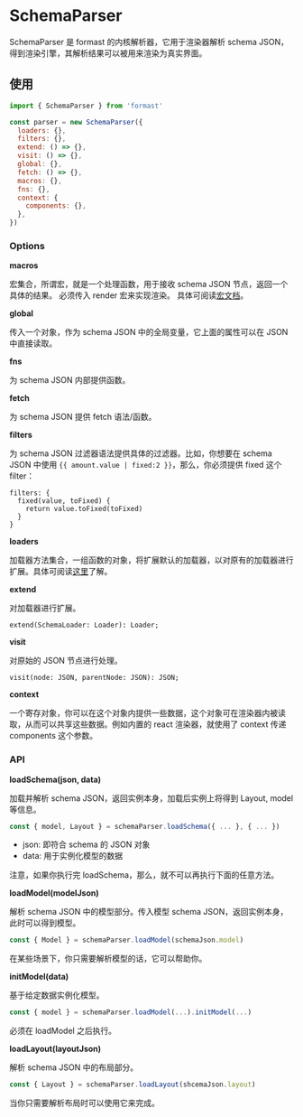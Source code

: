 # SchemaParser

SchemaParser 是 formast 的内核解析器，它用于渲染器解析 schema JSON，得到渲染引擎，其解析结果可以被用来渲染为真实界面。

## 使用

```js
import { SchemaParser } from 'formast'

const parser = new SchemaParser({
  loaders: {},
  filters: {},
  extend: () => {},
  visit: () => {},
  global: {},
  fetch: () => {},
  macros: {},
  fns: {},
  context: {
    components: {},
  },
})
```

### Options

**macros**

宏集合，所谓宏，就是一个处理函数，用于接收 schema JSON 节点，返回一个具体的结果。
必须传入 render 宏来实现渲染。
具体可阅读[宏文档](macro.md)。

**global**

传入一个对象，作为 schema JSON 中的全局变量，它上面的属性可以在 JSON 中直接读取。

**fns**

为 schema JSON 内部提供函数。

**fetch**

为 schema JSON 提供 fetch 语法/函数。

**filters**

为 schema JSON 过滤器语法提供具体的过滤器。比如，你想要在 schema JSON 中使用 `{{ amount.value | fixed:2 }}`，那么，你必须提供 fixed 这个 filter：

```
filters: {
  fixed(value, toFixed) {
    return value.toFixed(toFixed)
  }
}
```

**loaders**

加载器方法集合，一组函数的对象，将扩展默认的加载器，以对原有的加载器进行扩展。具体可阅读[这里](https://tyshemo.js.org/#/loader?id=hooks)了解。

**extend**

对加载器进行扩展。

```
extend(SchemaLoader: Loader): Loader;
```

**visit**

对原始的 JSON 节点进行处理。

```
visit(node: JSON, parentNode: JSON): JSON;
```

**context**

一个寄存对象，你可以在这个对象内提供一些数据，这个对象可在渲染器内被读取，从而可以共享这些数据。例如内置的 react 渲染器，就使用了 context 传递 components 这个参数。

### API

**loadSchema(json, data)**

加载并解析 schema JSON，返回实例本身，加载后实例上将得到 Layout, model 等信息。

```js
const { model, Layout } = schemaParser.loadSchema({ ... }, { ... })
```

- json: 即符合 schema 的 JSON 对象
- data: 用于实例化模型的数据

注意，如果你执行完 loadSchema，那么，就不可以再执行下面的任意方法。

**loadModel(modelJson)**

解析 schema JSON 中的模型部分。传入模型 schema JSON，返回实例本身，此时可以得到模型。

```js
const { Model } = schemaParser.loadModel(schemaJson.model)
```

在某些场景下，你只需要解析模型的话，它可以帮助你。

**initModel(data)**

基于给定数据实例化模型。

```js
const { model } = schemaParser.loadModel(...).initModel(...)
```

必须在 loadModel 之后执行。

**loadLayout(layoutJson)**

解析 schema JSON 中的布局部分。

```js
const { Layout } = schemaParser.loadLayout(shcemaJson.layout)
```

当你只需要解析布局时可以使用它来完成。
